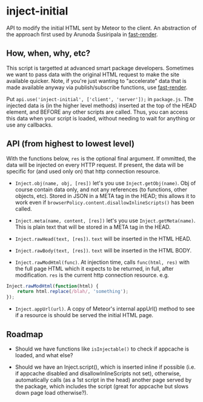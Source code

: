 # inject-initial

API to modify the initial HTML sent by Meteor to the client.  An abstraction
of the approach first used by Arunoda Susiripala in [fast-render](https://atmosphere.meteor.com/package/fast-render).

## How, when, why, etc?

This script is targetted at advanced smart package developers.  Sometimes we
want to pass data with the original HTML request to make the site available
quicker.  Note, if you're just wanting to "accelerate" data that is made
available anyway via publish/subscribe functions, use [fast-render](https://atmosphere.meteor.com/package/fast-render).

Put `api.use('inject-initial', ['client', 'server']);` in `package.js`.
The injected data is (in the higher level methods) inserted at the top
of the HEAD element, and BEFORE any other scripts are called.  Thus,
you can access this data when your script is loaded, without needing
to wait for anything or use any callbacks.

## API (from highest to lowest level)

With the functions below, `res` is the optional final argument.  If ommitted,
the data will be injected on every HTTP request.  If present, the data will
be specific for (and used only on) that http connection resource.

* `Inject.obj(name, obj, [res])` let's you use `Inject.getObj(name)`.  Obj of course 
contain data only, and not any references (to functions, other objects, etc).
Stored in JSON in a META tag in the HEAD; this allows it to work even if
`browserPolicy.content.disallowInlineScripts()` has been called.

* `Inject.meta(name, content, [res])` let's you use `Inject.getMeta(name)`.  This
is plain text that will be stored in a META tag in the HEAD.

* `Inject.rawHead(text, [res])`.  `text` will be inserted in the HTML HEAD.

* `Inject.rawBody(text, [res])`.  `text` will be inserted in the HTML BODY.

* `Inject.rawModHtml(func)`.  At injection time, calls `func(html, res)` with
the full page HTML which it expects to be returned, in full, after modification.
`res` is the current http connection resource.
e.g.

```js
Inject.rawModHtml(function(html) {
	return html.replace(/blah/, 'something');
});
```

* `Inject.appUrl(url)`.  A copy of Meteor's internal appUrl() method to see
if a resource is should be served the initial HTML page.

## Roadmap

* Should we have functions like `isInjectable()` to check if appcache is
loaded, and what else?

* Should we have an Inject.script(), which is inserted inline if possible
(i.e. if appcache disabled and disallowInlineScripts not set), otherwise,
automatically calls (as a 1st script in the head) another page served by
the package, which includes the script (great for appcache but slows down
page load otherwise?).
